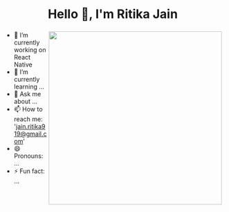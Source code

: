 

<!--
**jainritika9/jainritika9** is a ✨ _special_ ✨ repository because its `README.md` (this file) appears on your GitHub profile.

Here are some ideas to get you started:-->
<h1 align="center">Hello 👋, I'm Ritika Jain</h1>
<h3 align="center"></h3>
<img align ="right" width="400" src="https://www.pinterest.com/pin/642607440569761384/">

- 🔭 I’m currently working on React Native
- 🌱 I’m currently learning ...
- 💬 Ask me about ...
- 📫 How to reach me: 'jain.ritika919@gmail.com'
- 😄 Pronouns: ...
- ⚡ Fun fact: ...




